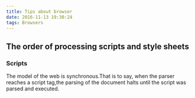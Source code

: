 ```yaml
---
title: Tips about browser
date: 2016-11-13 19:30:24
tags: Browsers
---
```


## The order of processing scripts and style sheets

### Scripts

The model of the web is synchronous.That is to say, when the parser reaches a script tag,the parsing of the document halts until the script was parsed and executed.

